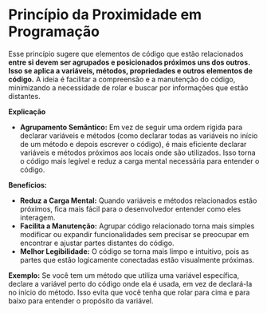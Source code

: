 # Princípio da Proximidade em Programação 
Esse princípio sugere que elementos de código que estão relacionados **entre si devem ser agrupados e posicionados próximos uns dos outros. Isso se aplica a variáveis, métodos, propriedades e outros elementos de código.** A ideia é facilitar a compreensão e a manutenção do código, minimizando a necessidade de rolar e buscar por informações que estão distantes.

**Explicação**
- **Agrupamento Semântico:** Em vez de seguir uma ordem rígida para declarar variáveis e métodos (como declarar todas as variáveis no início de um método e depois escrever o código), é mais eficiente declarar variáveis e métodos próximos aos locais onde são utilizados. Isso torna o código mais legível e reduz a carga mental necessária para entender o código.

**Benefícios:**
- **Reduz a Carga Mental:** Quando variáveis e métodos relacionados estão próximos, fica mais fácil para o desenvolvedor entender como eles interagem.
- **Facilita a Manutenção:** Agrupar código relacionado torna mais simples modificar ou expandir funcionalidades sem precisar se preocupar em encontrar e ajustar partes distantes do código.
- **Melhor Legibilidade:** O código se torna mais limpo e intuitivo, pois as partes que estão logicamente conectadas estão visualmente próximas.

**Exemplo:** Se você tem um método que utiliza uma variável específica, declare a variável perto do código onde ela é usada, em vez de declará-la no início do método. Isso evita que você tenha que rolar para cima e para baixo para entender o propósito da variável.
